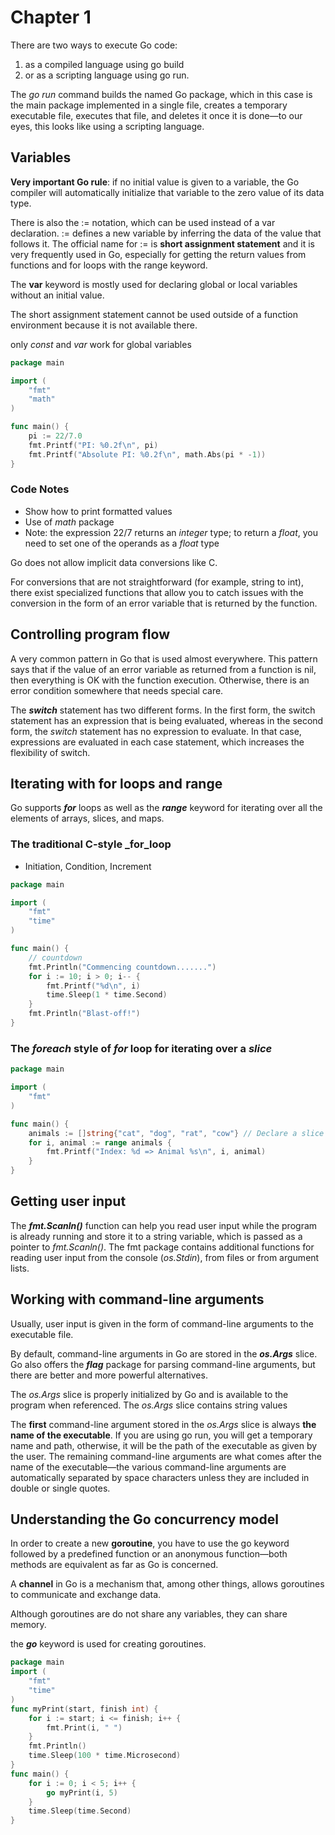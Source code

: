 # Chapter 1



There are two ways to execute Go code: 

1. as a compiled language using go build
2. or as a scripting language using go run. 

The _go run_ command builds the named Go package, which in this case is the main package implemented in a single file, 
creates a temporary executable file, executes that file, and deletes it once it is done—to our eyes, this looks like using a scripting language. 


## Variables

__Very important Go rule__: 
if no initial value is given to a variable, the Go compiler will automatically initialize that variable to the zero value of its data type.

There is also the := notation, which can be used instead of a var declaration. := defines a new variable by inferring the data of the value that follows it. 
The official name for := is __short assignment statement__ and it is very frequently used in Go, especially for getting the return values from 
functions and for loops with the range keyword.

The __var__ keyword is mostly used for declaring global or local variables without an initial value. 

The short assignment statement cannot be used outside of a function environment because it is not available there. 

only _const_  and _var_ work for global variables

```go
package main

import (
	"fmt"
	"math"
)

func main() {
	pi := 22/7.0
	fmt.Printf("PI: %0.2f\n", pi)
	fmt.Printf("Absolute PI: %0.2f\n", math.Abs(pi * -1))
}
```

### Code Notes

- Show how to print formatted values
- Use of _math_ package
- Note: the expression 22/7 returns an _integer_ type; to return a _float_, you need to set one of the operands as a _float_ type



Go does not allow implicit data conversions like C.

For conversions that are not straightforward (for example, string to int), there exist specialized functions that allow you to catch issues 
with the conversion in the form of an error variable that is returned by the function.

## Controlling program flow

A very common pattern in Go that is used almost everywhere. This pattern says that if the value of an error variable as returned from a function is nil, 
then everything is OK with the function execution. Otherwise, there is an error condition somewhere that needs special care.

The ___switch___ statement has two different forms. In the first form, the switch statement has an expression that is being evaluated, whereas in the second form, 
the _switch_ statement has no expression to evaluate. In that case, expressions are evaluated in each case statement, which increases the flexibility of switch. 

## Iterating with for loops and range

Go supports ___for___ loops as well as the ___range___ keyword for iterating over all the elements of arrays, slices, and  maps.

### The traditional C-style _for_loop

- Initiation, Condition, Increment

```go
package main

import (
	"fmt"
	"time"
)

func main() {
	// countdown
	fmt.Println("Commencing countdown.......")
	for i := 10; i > 0; i-- {
		fmt.Printf("%d\n", i)
		time.Sleep(1 * time.Second)
	}
	fmt.Println("Blast-off!")
}
```

### The _foreach_ style of _for_ loop for iterating over a _slice_

```go
package main

import (
	"fmt"
)

func main() {
	animals := []string{"cat", "dog", "rat", "cow"} // Declare a slice
	for i, animal := range animals {
		fmt.Printf("Index: %d => Animal %s\n", i, animal)
	}
}
```

## Getting user input

The ___fmt.Scanln()___ function can help you read user input while the program is already running and store it to a string variable, which is passed as a pointer 
to _fmt.Scanln()_. The fmt package contains additional functions for reading user input from the console (_os.Stdin_), from files or from argument lists.

## Working with command-line arguments

Usually, user input is given in the form of command-line arguments to the executable file. 

By default, command-line arguments in Go are stored in the ___os.Args___ slice. 
Go also offers the ___flag___ package for parsing command-line arguments, but there are better and more powerful alternatives.

The _os.Args_ slice is properly initialized by Go and is available to the program when referenced. 
The _os.Args_ slice contains string values

The __first__ command-line argument stored in the _os.Args_ slice is always __the name of the executable__. 
If you are using go run, you will get a temporary name and path, otherwise, it will be the path of the executable as given by the user. 
The remaining command-line arguments are what comes after the name of the executable—the various command-line arguments are automatically separated by space 
characters unless they are included in double or single quotes.

## Understanding the Go concurrency model

In order to create a new __goroutine__, you have to use the go keyword followed by a predefined function or an anonymous function—both methods are equivalent 
as far as Go is concerned.

A __channel__ in Go is a mechanism that, among other things, allows goroutines to communicate and exchange data. 

Although goroutines are do not share any variables, they can share memory.

the ___go___ keyword is used for creating goroutines.

```go
package main
import (
    "fmt"
    "time"
)
func myPrint(start, finish int) {
    for i := start; i <= finish; i++ {
        fmt.Print(i, " ")
    }
    fmt.Println()
    time.Sleep(100 * time.Microsecond)
}
func main() {
    for i := 0; i < 5; i++ {
        go myPrint(i, 5)
    }
    time.Sleep(time.Second)
}
```




